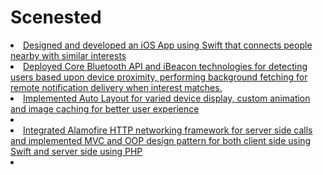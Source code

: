 # Scenested
<u>
<li>Designed and developed an iOS App using Swift that connects people nearby with similar interests</li>
<li>Deployed Core Bluetooth API and iBeacon technologies for detecting users based upon device proximity,    
 performing background fetching for remote notification delivery when interest matches.</li>     
<li>Implemented Auto Layout for varied device display, custom animation and image caching for better user 
 experience<li>
<li>Integrated Alamofire HTTP networking framework for server side calls and implemented MVC and OOP 
 design pattern for both client side using Swift and server side using PHP<li>
</u>
